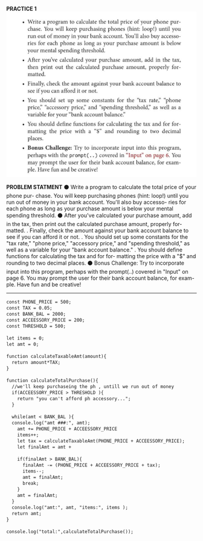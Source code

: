 **PRACTICE 1**
![Alt text](image.png)

**PROBLEM STATMENT**
⚫ Write a program to calculate the total price of your phone pur- chase. You will keep purchasing phones (hint: loop!) until you run out of money in your bank account. You'll also buy accesso- ries for each phone as long as your purchase amount is below your mental spending threshold.
⚫ After you've calculated your purchase amount, add in the tax, then print out the calculated purchase amount, properly for- matted.
. Finally, check the amount against your bank account balance to see if you can afford it or not.
. You should set up some constants for the "tax rate," "phone price," "accessory price," and "spending threshold," as well as a variable for your "bank account balance."
. You should define functions for calculating the tax and for for- matting the price with a "$" and rounding to two decimal places.
⚫ Bonus Challenge: Try to incorporate input into this program, perhaps with the prompt(..) covered in "Input" on page 6. You may prompt the user for their bank account balance, for exam- ple. Have fun and be creative!
__________________________________________________________________________________________________________________________________________________________

```
const PHONE_PRICE = 500;
const TAX = 0.05;
const BANK_BAL = 2000;
const ACCEESSORY_PRICE = 200;
const THRESHOLD = 500;

let items = 0;
let amt = 0;

function calculateTaxableAmt(amount){
  return amount*TAX;
}

function calculateTotalPurchase(){
  //we'll keep purchaseing the ph , untill we run out of money
  if(ACCEESSORY_PRICE > THRESHOLD ){
    return "you can't afford ph accessory...";
  }
  
  while(amt < BANK_BAL ){
  console.log("amt ###:", amt);
    amt += PHONE_PRICE + ACCEESSORY_PRICE
    items++;
    let tax = calculateTaxableAmt(PHONE_PRICE + ACCEESSORY_PRICE);
    let finalAmt = amt +
    
    if(finalAmt > BANK_BAL){
      finalAmt -= (PHONE_PRICE + ACCEESSORY_PRICE + tax); 
      items--;
      amt = finalAmt;
      break;
    }
    amt = finalAmt;
  }
  console.log("amt:", amt, "items:", items );
  return amt;
}

console.log("total:",calculateTotalPurchase());
```